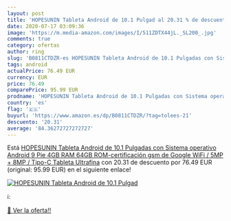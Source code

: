 ```yaml
---
layout: post
title: 'HOPESUNIN Tableta Android de 10.1 Pulgad al 20.31 % de descuento'
date: 2020-07-17 03:09:36
image: 'https://m.media-amazon.com/images/I/511ZDTX44jL._SL200_.jpg'
comments: true
category: ofertas
author: ring
slug: 'B0811CTDZR-es HOPESUNIN Tableta Android de 10.1 Pulgadas con Sistema...'
tags: android
actualPrice: 76.49 EUR
currency: EUR
price: 76.49
comparePrice: 95.99 EUR
prodname: 'HOPESUNIN Tableta Android de 10.1 Pulgadas con Sistema operativo Android 9 Pie  4GB RAM 64GB ROM-certificación gsm de Google  WiFi / 5MP + 8MP / Tipo-C Tableta Ultrafina'
country: 'es'
flag: '🇪🇸'
buyurl: 'https://www.amazon.es/dp/B0811CTDZR/?tag=tolees-21'
descuento: '20.31'
average: '84.36272727272727'
---
```


Está [HOPESUNIN Tableta Android de 10.1 Pulgadas con Sistema operativo Android 9 Pie  4GB RAM 64GB ROM-certificación gsm de Google  WiFi / 5MP + 8MP / Tipo-C Tableta Ultrafina](https://www.amazon.es/dp/B0811CTDZR/?tag=tolees-21) con 20.31 de descuento por 76.49 EUR (original: 95.99 EUR) en el siguiente enlace!

[![HOPESUNIN Tableta Android de 10.1 Pulgad](https://m.media-amazon.com/images/I/511ZDTX44jL._SL200_.jpg)](https://www.amazon.es/dp/B0811CTDZR/?tag=tolees-21)

ℹ️:


[🛒 Ver la oferta!!](https://www.amazon.es/dp/B0811CTDZR/?tag=tolees-21)
